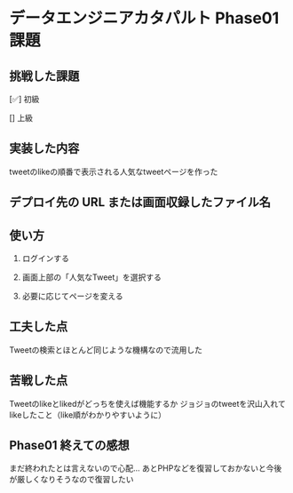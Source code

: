 <!-- readme.md -->

# データエンジニアカタパルト Phase01 課題

## 挑戦した課題

[✅] 初級

[] 上級

## 実装した内容
tweetのlikeの順番で表示される人気なtweetページを作った
## デプロイ先の URL または画面収録したファイル名

## 使い方

1. ログインする

2. 画面上部の「人気なTweet」を選択する

3. 必要に応じてページを変える

## 工夫した点
Tweetの検索とほとんど同じような機構なので流用した

## 苦戦した点
Tweetのlikeとlikedがどっちを使えば機能するか
ジョジョのtweetを沢山入れてlikeしたこと（like順がわかりやすいように）

## Phase01 終えての感想
まだ終われたとは言えないので心配…
あとPHPなどを復習しておかないと今後が厳しくなりそうなので復習したい